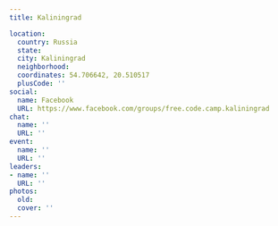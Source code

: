 ```yaml
---
title: Kaliningrad

location:
  country: Russia
  state: 
  city: Kaliningrad
  neighborhood: 
  coordinates: 54.706642, 20.510517
  plusCode: ''
social:
  name: Facebook
  URL: https://www.facebook.com/groups/free.code.camp.kaliningrad
chat:
  name: ''
  URL: ''
event:
  name: ''
  URL: ''
leaders:
- name: ''
  URL: ''
photos:
  old: 
  cover: ''
---
```

